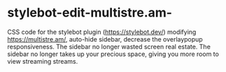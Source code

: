 # stylebot-edit-multistre.am-
  CSS code for the stylebot plugin (https://stylebot.dev/) modifying https://multistre.am/, auto-hide sidebar, decrease the overlaypopup responsiveness. The sidebar no longer wasted screen real estate.  The sidebar no longer takes up your precious space, giving you more room to view streaming streams.
